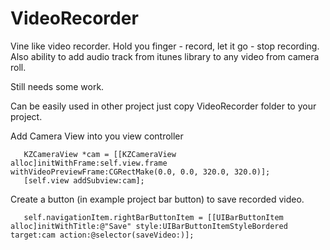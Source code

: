 VideoRecorder
================

Vine like video recorder. Hold you finger - record, let it go - stop recording.
Also ability to add audio track from itunes library to any video from camera roll.

Still needs some work.

Can be easily used in other project just copy VideoRecorder folder to your project. 

Add Camera View into you view controller 


       KZCameraView *cam = [[KZCameraView alloc]initWithFrame:self.view.frame withVideoPreviewFrame:CGRectMake(0.0, 0.0, 320.0, 320.0)];
       [self.view addSubview:cam];

Create a button (in example project bar button) to save recorded video.

       self.navigationItem.rightBarButtonItem = [[UIBarButtonItem alloc]initWithTitle:@"Save" style:UIBarButtonItemStyleBordered target:cam action:@selector(saveVideo:)];

